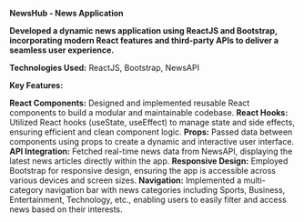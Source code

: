 **NewsHub - News Application**

**Developed a dynamic news application using ReactJS and Bootstrap, incorporating modern React features and third-party APIs to deliver a seamless user experience.**

**Technologies Used:** ReactJS, Bootstrap, NewsAPI

**Key Features:**

**React Components:** Designed and implemented reusable React components to build a modular and maintainable codebase.
**React Hooks:** Utilized React hooks (useState, useEffect) to manage state and side effects, ensuring efficient and clean component logic.
**Props:** Passed data between components using props to create a dynamic and interactive user interface.
**API Integration:** Fetched real-time news data from NewsAPI, displaying the latest news articles directly within the app.
**Responsive Design:** Employed Bootstrap for responsive design, ensuring the app is accessible across various devices and screen sizes.
**Navigation:** Implemented a multi-category navigation bar with news categories including Sports, Business, Entertainment, Technology, etc., enabling users to easily filter and access news based on their interests.




